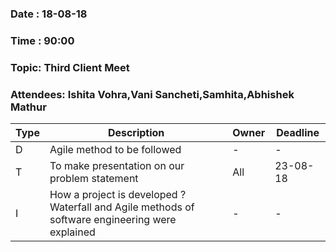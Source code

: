 ### Date : 18-08-18
### Time : 90:00
### Topic: Third Client Meet
### Attendees: Ishita Vohra,Vani Sancheti,Samhita,Abhishek Mathur

Type | Description | Owner | Deadline
---- | ---- | ---- | ----
D |  Agile method to be followed | - | -
T | To make presentation on our problem statement| All | 23-08-18
I | How a project is developed ? Waterfall and Agile methods of software engineering were explained| - | -